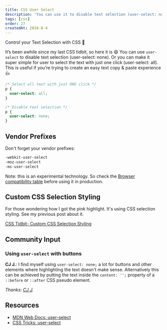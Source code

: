 ```yaml
---
title: CSS User Select
description: 'You can use it to disable text selection (user-select: none). Or make it super easy for text selection with just ONE click (user-select: all)...'
tags: [css]
order: 27
createdAt: 2018-8-4
---
```


Control your Text Selection with CSS 🎉

It’s been awhile since my last CSS tidbit, so here it is 😄 You can use `user-select` to disable text selection (user-select: none). Or you can make it super simple for user to select the text with just one click (user-select: all). This is useful if you’re trying to create an easy text copy & paste experience 👍

```css
/* Select all text with just ONE click */
p {
  user-select: all;
}

/* Disable text selection */
p {
  user-select: none;
}
```

## Vendor Prefixes

Don't forget your vendor prefixes:

```css
-webkit-user-select
-moz-user-select
-ms-user-select
```

Note: this is an experimental technology. So check the [Browser compatibility table](https://developer.mozilla.org/en-US/docs/Web/CSS/user-select#Browser_compatibility) before using it in production.

## Custom CSS Selection Styling

For those wondering how I got the pink highlight. It's using CSS selection styling. See my previous post about it.

[CSS Tidbit- Custom CSS Selection Styling](http://www.samanthaming.com/tidbits/6-custom-css-selection-styling)

## Community Input

### Using `user-select` with buttons

**CJ J.**: I find myself using `user-select: none;` a lot for buttons and other elements where highlighting the text doesn't make sense. Alternatively this can be achieved by putting the text inside the `content: '';` property of a `::before` or `::after` CSS pseudo element.

_Thanks: [CJ J](https://www.linkedin.com/in/~cj-johnson)._

## Resources

- [MDN Web Docs: user-select](https://developer.mozilla.org/en-US/docs/Web/CSS/user-select)
- [CSS Tricks: user-select](https://css-tricks.com/almanac/properties/u/user-select/)
